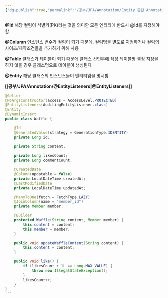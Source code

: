 ```yaml
---
{"dg-publish":true,"permalink":"/공부/JPA/Annotation/Entity 관련 Annotation/","dgPassFrontmatter":true}
---
```


**@Id**
해당 컬럼이 식별키(PK)라는 것을 의미함
모든 엔티티에 반드시 @Id를 지정해야 함

**@Column**
인스턴스 변수가 컬럼이 되기 때문에, 컬럼명을 별도로 지정하거나 컬럼의 사이즈/제약조건들을 추가하기 위해 사용

**@Table**
클래스가 테이블이 되기 때문에 클래스 선언부에 작성
테이블명 결정
지정을 하지 않을 경우 클래스명으로 테이블이 생성된다

**@Entity**
해당 클래스의 인스턴스들이 엔티티임을 명시함

**[[공부/JPA/Annotation/@EntityListeners\|@EntityListeners]]**

````java
@Getter
@NoArgsConstructor(access = AccessLevel.PROTECTED)
@EntityListeners(AuditingEntityListener.class)
@Entity
@DynamicInsert
public class Waffle {

    @Id
    @GeneratedValue(strategy = GenerationType.IDENTITY)
    private Long id;

    private String content;

    private Long likesCount;
    private Long commentCount;

    @CreatedDate
    @Column(updatable = false)
    private LocalDateTime createdAt;
    @LastModifiedDate
    private LocalDateTime updatedAt;

    @ManyToOne(fetch = FetchType.LAZY)
    @JoinColumn(name = "member_id")
    private Member member;

    @Builder
    protected Waffle(String content, Member member) {
        this.content = content;
        this.member = member;
    }

    public void updateWaffleContent(String content) {
        this.content = content;
    }

    public void like() {
        if (likesCount + 1L == Long.MAX_VALUE) {
            throw new IllegalStateException();
        }
        likesCount++;
    }
}
```